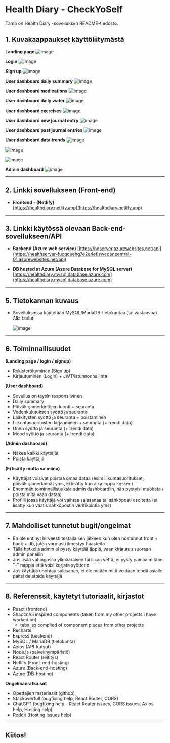 # Health Diary - CheckYoSelf

Tämä on Health Diary -sovelluksen README-tiedosto.

## 1. Kuvakaappaukset käyttöliitymästä

**Landing page**
![image](https://github.com/user-attachments/assets/fb632779-8ee7-4507-aac5-4fbe7abd7386)

**Login**
![image](https://github.com/user-attachments/assets/e241423e-e1ca-4ebd-8fca-99337c2c864b)

**Sign up**
![image](https://github.com/user-attachments/assets/7c167305-d360-4c70-8106-553c46a43717)

**User dashboard daily summary**
![image](https://github.com/user-attachments/assets/9a1c8ca0-29d5-428e-a705-22b2ad91d02e)

**User dashboard medications**
![image](https://github.com/user-attachments/assets/3074e319-8780-4764-b613-860118d60ae6)

**User dashboard daily water**
![image](https://github.com/user-attachments/assets/91934cc4-05c4-4c55-9d25-ae9c84d1ab1c)

**User dashboard exercises**
![image](https://github.com/user-attachments/assets/0e6abf2d-628c-406c-b5fa-08e2959ca4f7)

**User dashboard new journal entry**
![image](https://github.com/user-attachments/assets/4a5b25cd-8e9a-431f-b405-5cb8231b024f)

**User dashboard past journal entries**
![image](https://github.com/user-attachments/assets/201c310b-9803-464e-a5d6-23fac4fefb0b)

**User dashboard data trends**
![image](https://github.com/user-attachments/assets/c3b5262b-bdde-4aec-a67e-c1b5aa40e465)

![image](https://github.com/user-attachments/assets/b53f7351-608a-42f3-b5a2-61324db090b2)

![image](https://github.com/user-attachments/assets/47bdc72c-0718-477c-8aaa-fcea49a321a1)

**Admin dashboard**
![image](https://github.com/user-attachments/assets/3f196e20-163f-4b83-822b-8081cb5e2545)


---

## 2. Linkki sovellukseen (Front-end)

- **Frontend - (Netlify)**  
  [https://healthdiary.netlify.app](https://healthdiary.netlify.app)

---

## 3. Linkki käytössä olevaan Back-end-sovellukseen/API

- **Backend (Azure web service)** 
  [https://hdserver.azurewebsites.net/api](https://healthserver-fucqceehg7e2e4ef.swedencentral-01.azurewebsites.net/api)

- **DB hosted at Azure (Azure Database for MySQL server)**
  [https://healthdiary.mysql.database.azure.com](https://healthdiary.mysql.database.azure.com)


---

## 5. Tietokannan kuvaus

- Sovelluksessa käytetään MySQL/MariaDB-tietokantaa (tai vastaavaa). Alla taulut:

  ![image](https://github.com/user-attachments/assets/8d70a38b-5bab-4c43-bcf2-e3e68d1b62a9)

---

## 6. Toiminnallisuudet

**(Landing page / login / signup)**

- Rekisteröityminen (Sign up)
- Kirjautuminen (Login) + JWT/istunnonhallinta

**(User dashboard)**

- Sovellus on täysin responsiivinen
- Daily summary
- Päiväkirjamerkintöjen luonti + seuranta
- Vedenkulutuksen syöttö ja seuranta
- Lääkitysten syöttö ja seuranta + poistaminen
- Liikuntasuoritusten kirjaaminen + seuranta (+ trendi data)
- Unen syöttö ja seuranta (+ trendi data)
- Mood syöttö ja seuranta (+ trendi data)

**(Admin dashboard)**

- Näkee kaikki käyttäjät
- Poista käyttäjiä

**(Ei lisätty mutta valmiina)**

- Käyttäjät voisivat poistaa omaa dataa (esim liikuntasuoritukset, päiväkirjamerkinnät yms, Ei lisätty kun aika loppu kesken)
- Enemmän toiminnallisuuksia admin dashboardiin, hän pystyisi muokata / poista mitä vaan dataa)
- Profilli jossa käyttäjä voi vaihtaa salasanaa tai sähköposti osoitetta (ei lisätty kun vaatis sähköpostin verifikointia yms)

---

## 7. Mahdolliset tunnetut bugit/ongelmat

- En ole ehtinyt hirveesti testaila sen jälkeen kun olen hostannut front + back + db, joten varmasti ilmestyy haasteita
- Tällä hetkellä admin ei pysty käyttää äppiä, vaan kirjautuu suoraan admin paneliin
- Jos lisää vahingossa ylimääräisen tai liikaa vettä, ei pysty painaa mitään "-" nappia että voisi korjata syötteen
- Jos käyttäjä unohtaa salasanan, ei ole mitään mitä voidaan tehdä asialle paitsi deletoida käyttäjä

---

## 8. Referenssit, käytetyt tutoriaalit, kirjastot


- React (frontend)
- Shadcn/ui inspired components (taken from my other projects i have worked on)
    - tabs.jsx complied of component pieces from other projects
- Recharts
- Express (backend)
- MySQL / MariaDB (tietokanta)
- Axios (API-kutsut)
- Node.js (palvelinympäristö)
- React Router (reititys)
- Netlify (Front-end-hosting)
- Azure (Back-end-hosting)
- Azure (DB-hosting)

**Ongelmanratkaisut**

- Opettajien materiaalit (github)
- Stackoverfull (bugfixing help, React Router, CORS)
- ChatGPT (bugfixing help - React Router issues, CORS issues, Axios help, Hosting help)
- Reddit (Hosting issues help)


---

## Kiitos! 
  



